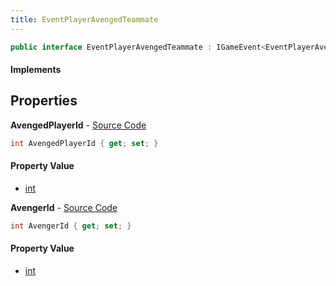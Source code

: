 ```yaml
---
title: EventPlayerAvengedTeammate
---
```


```csharp
public interface EventPlayerAvengedTeammate : IGameEvent<EventPlayerAvengedTeammate>
```

#### Implements

## Properties

**AvengedPlayerId** - [Source Code](https://github.com/swiftly-solution/swiftlys2/blob/main/managed/src/SwiftlyS2.Generated/GameEvents/Interfaces/EventPlayerAvengedTeammate.cs#L26)

```csharp
int AvengedPlayerId { get; set; }
```

#### Property Value

- [int](https://learn.microsoft.com/dotnet/api/system.int32)

**AvengerId** - [Source Code](https://github.com/swiftly-solution/swiftlys2/blob/main/managed/src/SwiftlyS2.Generated/GameEvents/Interfaces/EventPlayerAvengedTeammate.cs#L21)

```csharp
int AvengerId { get; set; }
```

#### Property Value

- [int](https://learn.microsoft.com/dotnet/api/system.int32)

